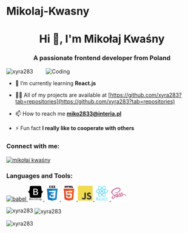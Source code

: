 # Mikolaj-Kwasny
<h1 align="center">Hi 👋, I'm Mikołaj Kwaśny</h1>
<h3 align="center">A passionate frontend developer from Poland</h3>
<img align="right" alt="Coding" width="400" src"https://miro.medium.com/max/1360/1*IRGHmiGsa16stedQvIaZfw.gif">
<p align="left"> <img src="https://komarev.com/ghpvc/?username=xyra283&label=Profile%20views&color=0e75b6&style=flat" alt="xyra283" /> </p>

- 🌱 I’m currently learning **React.js**

- 👨‍💻 All of my projects are available at [https://github.com/xyra283?tab=repositories](https://github.com/xyra283?tab=repositories)

- 📫 How to reach me **miko2833@interia.pl**

- ⚡ Fun fact **I really like to cooperate with others**

<h3 align="left">Connect with me:</h3>
<p align="left">
<a href="https://fb.com/mikołaj kwaśny" target="blank"><img align="center" src="https://raw.githubusercontent.com/rahuldkjain/github-profile-readme-generator/master/src/images/icons/Social/facebook.svg" alt="mikołaj kwaśny" height="30" width="40" /></a>
</p>

<h3 align="left">Languages and Tools:</h3>
<p align="left"> <a href="https://babeljs.io/" target="_blank" rel="noreferrer"> <img src="https://www.vectorlogo.zone/logos/babeljs/babeljs-icon.svg" alt="babel" width="40" height="40"/> </a> <a href="https://getbootstrap.com" target="_blank" rel="noreferrer"> <img src="https://raw.githubusercontent.com/devicons/devicon/master/icons/bootstrap/bootstrap-plain-wordmark.svg" alt="bootstrap" width="40" height="40"/> </a> <a href="https://www.w3schools.com/css/" target="_blank" rel="noreferrer"> <img src="https://raw.githubusercontent.com/devicons/devicon/master/icons/css3/css3-original-wordmark.svg" alt="css3" width="40" height="40"/> </a> <a href="https://www.w3.org/html/" target="_blank" rel="noreferrer"> <img src="https://raw.githubusercontent.com/devicons/devicon/master/icons/html5/html5-original-wordmark.svg" alt="html5" width="40" height="40"/> </a> <a href="https://developer.mozilla.org/en-US/docs/Web/JavaScript" target="_blank" rel="noreferrer"> <img src="https://raw.githubusercontent.com/devicons/devicon/master/icons/javascript/javascript-original.svg" alt="javascript" width="40" height="40"/> </a> <a href="https://reactjs.org/" target="_blank" rel="noreferrer"> <img src="https://raw.githubusercontent.com/devicons/devicon/master/icons/react/react-original-wordmark.svg" alt="react" width="40" height="40"/> </a> <a href="https://sass-lang.com" target="_blank" rel="noreferrer"> <img src="https://raw.githubusercontent.com/devicons/devicon/master/icons/sass/sass-original.svg" alt="sass" width="40" height="40"/> </a> </p>

<p><img align="left" src="https://github-readme-stats.vercel.app/api/top-langs?username=xyra283&show_icons=true&theme=cobalt&locale=en&layout=compact" alt="xyra283" /></p>

<p>&nbsp;<img align="center" src="https://github-readme-stats.vercel.app/api?username=xyra283&show_icons=true&locale=en" alt="xyra283" /></p>

<p><img align="center" src="https://github-readme-streak-stats.herokuapp.com/?user=xyra283&" alt="xyra283" /></p>
